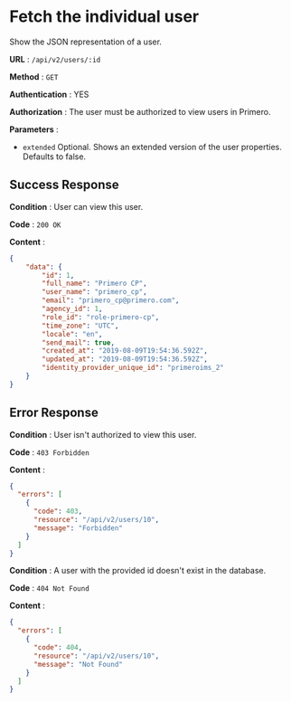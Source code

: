 <!-- Copyright (c) 2014 - 2023 UNICEF. All rights reserved. -->

# Fetch the individual user

Show the JSON representation of a user. 

**URL** : `/api/v2/users/:id`

**Method** : `GET`

**Authentication** : YES

**Authorization** : The user must be authorized to view users in Primero.

**Parameters** : 

* `extended` Optional. Shows an extended version of the user properties. Defaults to false.

## Success Response

**Condition** : User can view this user. 

**Code** : `200 OK`

**Content** :

```json
{
    "data": {
        "id": 1,
        "full_name": "Primero CP",
        "user_name": "primero_cp",
        "email": "primero_cp@primero.com",
        "agency_id": 1,
        "role_id": "role-primero-cp",
        "time_zone": "UTC",
        "locale": "en",
        "send_mail": true,
        "created_at": "2019-08-09T19:54:36.592Z",
        "updated_at": "2019-08-09T19:54:36.592Z",
        "identity_provider_unique_id": "primeroims_2"
    }
}

```
## Error Response

**Condition** : User isn't authorized to view this user. 

**Code** : `403 Forbidden`

**Content** :

```json
{
  "errors": [
    {
      "code": 403,
      "resource": "/api/v2/users/10",
      "message": "Forbidden"
    }
  ]
}

```
**Condition** : A user with the provided id doesn't exist in the database.

**Code** : `404 Not Found`

**Content** :

```json
{
  "errors": [
    {
      "code": 404,
      "resource": "/api/v2/users/10",
      "message": "Not Found"
    }
  ]
}

```
